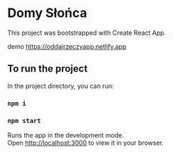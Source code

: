 # Domy Słońca

This project was bootstrapped with Create React App.

demo https://oddajrzeczyapp.netlify.app

## To run the project

In the project directory, you can run:

### `npm i`

### `npm start`

Runs the app in the development mode.\
Open [http://localhost:3000](http://localhost:3000) to view it in your browser.